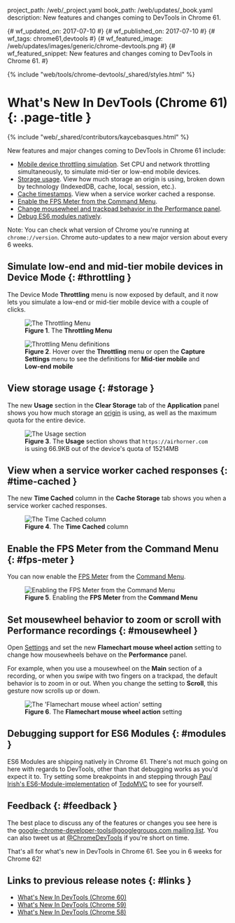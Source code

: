 project_path: /web/_project.yaml
book_path: /web/updates/_book.yaml
description: New features and changes coming to DevTools in Chrome 61.

{# wf_updated_on: 2017-07-10 #}
{# wf_published_on: 2017-07-10 #}
{# wf_tags: chrome61,devtools #}
{# wf_featured_image: /web/updates/images/generic/chrome-devtools.png #}
{# wf_featured_snippet: New features and changes coming to DevTools in Chrome 61. #}

{% include "web/tools/chrome-devtools/_shared/styles.html" %}

# What's New In DevTools (Chrome 61) {: .page-title }

{% include "web/_shared/contributors/kaycebasques.html" %}

New features and major changes coming to DevTools in Chrome 61 include:

* [Mobile device throttling simulation](#throttling). Set CPU and network
  throttling simultaneously, to simulate mid-tier or low-end mobile devices.
* [Storage usage](#storage). View how much storage an origin is using, broken
  down by technology (IndexedDB, cache, local, session, etc.).
* [Cache timestamps](#time-cached). View when a service worker cached a
  response.
* [Enable the FPS Meter from the Command Menu](#fps-meter).
* [Change mousewheel and trackpad behavior in the Performance
  panel](#mousewheel).
* [Debug ES6 modules natively](#modules).

Note: You can check what version of Chrome you're running at
`chrome://version`. Chrome auto-updates to a new major version about every 6
weeks.

## Simulate low-end and mid-tier mobile devices in Device Mode {: #throttling }

The Device Mode **Throttling** menu is now exposed by default, and it now lets
you simulate a low-end or mid-tier mobile device with a couple of clicks.

<figure>
  <img src="/web/updates/images/2017/07/throttling-menu.png"
       alt="The Throttling Menu"/>
  <figcaption>
    <b>Figure 1</b>. The <b>Throttling Menu</b>
  </figcaption>
</figure>

<figure>
  <img src="/web/updates/images/2017/07/throttling-definitions.svg"
       alt="Throttling Menu definitions"/>
  <figcaption>
    <b>Figure 2</b>. Hover over the <b>Throttling</b> menu or open the
    <b>Capture Settings</b> menu to see the definitions for <b>Mid-tier
    mobile</b> and <b>Low-end mobile</b>
  </figcaption>
</figure>

## View storage usage {: #storage }

The new **Usage** section in the **Clear Storage** tab of the **Application**
panel shows you how much storage an [origin][origin] is using, as well as the
maximum quota for the entire device.

[origin]: https://tools.ietf.org/html/rfc6454#section-3.2

<figure>
  <img src="/web/updates/images/2017/07/usage-section.png"
       alt="The Usage section"/>
  <figcaption>
    <b>Figure 3</b>. The <b>Usage</b> section shows that
    <code>https://airhorner.com</code> is using 66.9KB out of the device's
    quota of 15214MB
  </figcaption>
</figure>

## View when a service worker cached responses {: #time-cached }

The new **Time Cached** column in the **Cache Storage** tab shows you
when a service worker cached responses.

<figure>
  <img src="/web/updates/images/2017/07/time-cached.png"
       alt="The Time Cached column"/>
  <figcaption>
    <b>Figure 4</b>. The <b>Time Cached</b> column
  </figcaption>
</figure>

## Enable the FPS Meter from the Command Menu {: #fps-meter }

You can now enable the [FPS Meter][FPS] from the [Command Menu][CM].

[FPS]: /web/tools/chrome-devtools/evaluate-performance/reference#fps-meter
[CM]: /web/tools/chrome-devtools/ui#command-menu

<figure>
  <img src="/web/updates/images/2017/07/fps-meter.png"
       alt="Enabling the FPS Meter from the Command Menu"/>
  <figcaption>
    <b>Figure 5</b>. Enabling the <b>FPS Meter</b> from the <b>Command
    Menu</b>
  </figcaption>
</figure>

## Set mousewheel behavior to zoom or scroll with Performance recordings {: #mousewheel }

Open [Settings][Settings] and set the new **Flamechart mouse wheel action** setting to
change how mousewheels behave on the **Performance** panel.

[Settings]: /web/tools/chrome-devtools/ui#settings

For example, when you use a mousewheel on the **Main** section of a recording,
or when you swipe with two fingers on a trackpad, the default behavior is
to zoom in or out. When you change the setting to **Scroll**, this gesture now
scrolls up or down.

<figure>
  <img src="/web/updates/images/2017/07/flamechart-setting.svg"
       alt="The 'Flamechart mouse wheel action' setting"/>
  <figcaption>
    <b>Figure 6</b>. The <b>Flamechart mouse wheel action</b> setting
  </figcaption>
</figure>

## Debugging support for ES6 Modules {: #modules }

ES6 Modules are shipping natively in Chrome 61. There's not much going on here
with regards to DevTools, other than that debugging works as you'd expect it
to. Try setting some breakpoints in and stepping through [Paul Irish's
ES6-Module-implementation][ES6] of [TodoMVC][TodoMVC] to see for yourself.

[ES6]: https://paulirish.github.io/es-modules-todomvc/
[TodoMVC]: http://todomvc.com/

## Feedback {: #feedback }

The best place to discuss any of the features or changes you see here is
the [google-chrome-developer-tools@googlegroups.com mailing list][ML]. You
can also tweet us at [@ChromeDevTools](https://twitter.com/chromedevtools) if
you're short on time.

[ML]: https://groups.google.com/forum/#!forum/google-chrome-developer-tools

That's all for what's new in DevTools in Chrome 61. See you in 6 weeks for
Chrome 62!

## Links to previous release notes {: #links }

* [What's New In DevTools (Chrome 60)](/web/updates/2017/05/devtools-release-notes)
* [What's New In DevTools (Chrome 59)](/web/updates/2017/04/devtools-release-notes)
* [What's New In DevTools (Chrome 58)](/web/updates/2017/03/devtools-release-notes)
